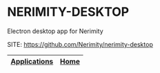 # NERIMITY-DESKTOP

 Electron desktop app for Nerimity

 SITE: https://github.com/Nerimity/nerimity-desktop

 | [Applications](https://portable-linux-apps.github.io/apps.html) | [Home](https://portable-linux-apps.github.io)
 | --- | --- |
